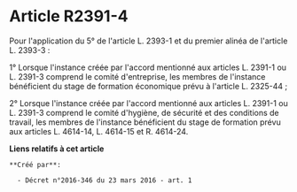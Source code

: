 # Article R2391-4

Pour l'application du 5° de l'article L. 2393-1 et du premier alinéa de l'article L. 2393-3 : 

1° Lorsque l'instance créée par l'accord mentionné aux articles L. 2391-1 ou L. 2391-3 comprend le comité d'entreprise, les
membres de l'instance bénéficient du stage de formation économique prévu à l'article L. 2325-44 ; 

2° Lorsque l'instance créée par l'accord mentionné aux articles L. 2391-1 ou L. 2391-3 comprend le comité d'hygiène, de
sécurité et des conditions de travail, les membres de l'instance bénéficient du stage de formation prévu aux articles L.
4614-14, L. 4614-15 et R. 4614-24.

**Liens relatifs à cet article**

	**Créé par**:

	  - Décret n°2016-346 du 23 mars 2016 - art. 1
